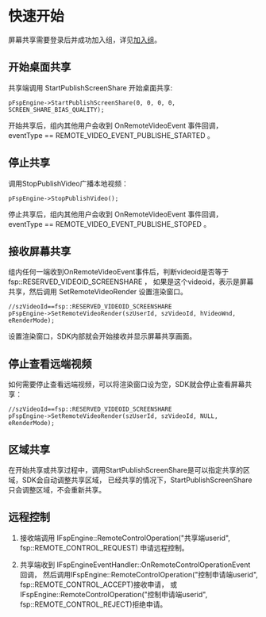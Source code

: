 # 快速开始

屏幕共享需要登录后并成功加入组，详见[加入组](../platform/prepare_windows.md)。

## 开始桌面共享

共享端调用 StartPublishScreenShare 开始桌面共享:

```
pFspEngine->StartPublishScreenShare(0, 0, 0, 0, SCREEN_SHARE_BIAS_QUALITY);
```

开始共享后，组内其他用户会收到 OnRemoteVideoEvent 事件回调， eventType == REMOTE_VIDEO_EVENT_PUBLISHE_STARTED 。

## 停止共享

调用StopPublishVideo广播本地视频：

```
pFspEngine->StopPublishVideo();
```

停止共享后，组内其他用户会收到 OnRemoteVideoEvent 事件回调， eventType == REMOTE_VIDEO_EVENT_PUBLISHE_STOPED 。

## 接收屏幕共享

组内任何一端收到OnRemoteVideoEvent事件后，判断videoid是否等于 fsp::RESERVED_VIDEOID_SCREENSHARE ，
如果是这个videoid，表示是屏幕共享，然后调用 SetRemoteVideoRender 设置渲染窗口。

```
//szVideoId==fsp::RESERVED_VIDEOID_SCREENSHARE
pFspEngine->SetRemoteVideoRender(szUserId, szVideoId, hVideoWnd, eRenderMode);
```

设置渲染窗口，SDK内部就会开始接收并显示屏幕共享画面。

## 停止查看远端视频

如何需要停止查看远端视频，可以将渲染窗口设为空，SDK就会停止查看屏幕共享：

```
//szVideoId==fsp::RESERVED_VIDEOID_SCREENSHARE
pFspEngine->SetRemoteVideoRender(szUserId, szVideoId, NULL, eRenderMode);
```

## 区域共享
在开始共享或共享过程中，调用StartPublishScreenShare是可以指定共享的区域，SDK会自动调整共享区域，
已经共享的情况下，StartPublishScreenShare只会调整区域，不会重新共享。

## 远程控制
1. 接收端调用 IFspEngine::RemoteControlOperation("共享端userid", fsp::REMOTE_CONTROL_REQUEST) 申请远程控制。

2. 共享端收到 IFspEngineEventHandler::OnRemoteControlOperationEvent 回调，
然后调用IFspEngine::RemoteControlOperation("控制申请端userid", fsp::REMOTE_CONTROL_ACCEPT)接收申请，
或IFspEngine::RemoteControlOperation("控制申请端userid", fsp::REMOTE_CONTROL_REJECT)拒绝申请。
